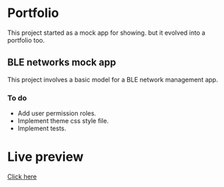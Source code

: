 # Portfolio
This project started as a mock app for showing. but it evolved into a portfolio too.

## BLE networks mock app

This project involves a basic model for a BLE network management app.

### To do
- Add user permission roles.
- Implement theme css style file.
- Implement tests.

# Live preview

[Click here](https://pandag.pythonanywhere.com/)